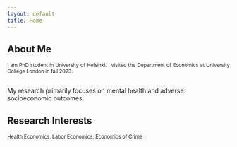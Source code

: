 ```yaml
---
layout: default
title: Home
---
```


## About Me
<p align="justify" style="font-size:80%;"> I am PhD student in University of Helsinki.  I visited the Department of Economics at University College London in fall 2023. <br/>
<br/>  
  
My research primarily focuses on mental health and adverse socioeconomic outcomes. <br/> 

## Research Interests
<p style="font-size:80%;">
Health Economics, Labor Economics, Economics of Crime
</p>
